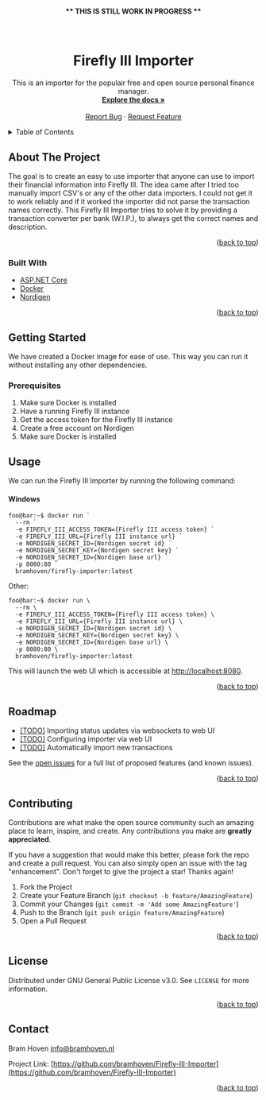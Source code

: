 <h4 align="center"><b>** THIS IS STILL WORK IN PROGRESS **</b></h4>

<div id="top"></div>

<!-- PROJECT LOGO -->
<br />
<div align="center">
  <h1 align="center">Firefly III Importer</h1>

  <p align="center">
    This is an importer for the populair free and open source personal finance manager.
    <br />
    <a href="https://github.com/bramhoven/Firefly-III-Importer/wiki"><strong>Explore the docs »</strong></a>
    <br />
    <br />
    <a href="https://github.com/bramhoven/Firefly-III-Importer/">Report Bug</a>
    ·
    <a href="https://github.com/bramhoven/Firefly-III-Importer/">Request Feature</a>
  </p>
</div>



<!-- TABLE OF CONTENTS -->
<details>
  <summary>Table of Contents</summary>
  <ol>
    <li>
      <a href="#about-the-project">About The Project</a>
      <ul>
        <li><a href="#built-with">Built With</a></li>
      </ul>
    </li>
    <li>
      <a href="#getting-started">Getting Started</a>
      <ul>
        <li><a href="#prerequisites">Prerequisites</a></li>
        <li><a href="#installation">Installation</a></li>
      </ul>
    </li>
    <li><a href="#usage">Usage</a></li>
    <li><a href="#roadmap">Roadmap</a></li>
    <li><a href="#contributing">Contributing</a></li>
    <li><a href="#license">License</a></li>
    <li><a href="#contact">Contact</a></li>
  </ol>
</details>



<!-- ABOUT THE PROJECT -->
## About The Project

The goal is to create an easy to use importer that anyone can use to import their financial information into Firefly III.
The idea came after I tried too manually import CSV's or any of the other data importers. I could not get it to work reliably and if it worked the importer did not parse the transaction names correctly. This Firefly III Importer tries to solve it by providing a transaction converter per bank (W.I.P.), to always get the correct names and description. 

<p align="right">(<a href="#top">back to top</a>)</p>



### Built With

* [ASP.NET Core](https://docs.microsoft.com/en-us/aspnet/core/?view=aspnetcore-6.0)
* [Docker](https://www.docker.com/)
* [Nordigen](https://nordigen.com/en/)

<p align="right">(<a href="#top">back to top</a>)</p>



<!-- GETTING STARTED -->
## Getting Started

We have created a Docker image for ease of use. This way you can run it without installing any other dependencies.

### Prerequisites

1. Make sure Docker is installed
2. Have a running Firefly III instance
3. Get the access token for the Firefly III instance
4. Create a free account on Nordigen
5. Make sure Docker is installed

<!-- USAGE EXAMPLES -->
## Usage

We can run the Firefly III Importer by running the following command:
#### Windows
```console
foo@bar:~$ docker run `
  --rm `
  -e FIREFLY_III_ACCESS_TOKEN={Firefly III access token} `
  -e FIREFLY_III_URL={Firefly III instance url} `
  -e NORDIGEN_SECRET_ID={Nordigen secret id} `
  -e NORDIGEN_SECRET_KEY={Nordigen secret key} `
  -e NORDIGEN_SECRET_ID={Nordigen base url} `
  -p 8080:80 `
  bramhoven/firefly-importer:latest
```

Other:
```console
foo@bar:~$ docker run \
  --rm \
  -e FIREFLY_III_ACCESS_TOKEN={Firefly III access token} \
  -e FIREFLY_III_URL={Firefly III instance url} \
  -e NORDIGEN_SECRET_ID={Nordigen secret id} \
  -e NORDIGEN_SECRET_KEY={Nordigen secret key} \
  -e NORDIGEN_SECRET_ID={Nordigen base url} \
  -p 8080:80 \
  bramhoven/firefly-importer:latest
```

This will launch the web UI which is accessible at [http://localhost:8080](http://localhost:8080).

<p align="right">(<a href="#top">back to top</a>)</p>



<!-- ROADMAP -->
## Roadmap

- [[TODO]](https://github.com/bramhoven/Firefly-III-Importer/issues/2) Importing status updates via websockets to web UI
- [[TODO]](https://github.com/bramhoven/Firefly-III-Importer/issues/3) Configuring importer via web UI
- [[TODO]](https://github.com/bramhoven/Firefly-III-Importer/issues/5) Automatically import new transactions

See the [open issues](https://github.com/bramhoven/Firefly-III-Importer/issues) for a full list of proposed features (and known issues).

<p align="right">(<a href="#top">back to top</a>)</p>



<!-- CONTRIBUTING -->
## Contributing

Contributions are what make the open source community such an amazing place to learn, inspire, and create. Any contributions you make are **greatly appreciated**.

If you have a suggestion that would make this better, please fork the repo and create a pull request. You can also simply open an issue with the tag "enhancement".
Don't forget to give the project a star! Thanks again!

1. Fork the Project
2. Create your Feature Branch (`git checkout -b feature/AmazingFeature`)
3. Commit your Changes (`git commit -m 'Add some AmazingFeature'`)
4. Push to the Branch (`git push origin feature/AmazingFeature`)
5. Open a Pull Request

<p align="right">(<a href="#top">back to top</a>)</p>



<!-- LICENSE -->
## License

Distributed under GNU General Public License v3.0. See `LICENSE` for more information.

<p align="right">(<a href="#top">back to top</a>)</p>



<!-- CONTACT -->
## Contact

Bram Hoven [info@bramhoven.nl](mailto:info@bramhoven.nl)

Project Link: [https://github.com/bramhoven/Firefly-III-Importer](https://github.com/bramhoven/Firefly-III-Importer)

<p align="right">(<a href="#top">back to top</a>)</p>
